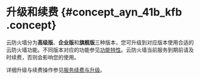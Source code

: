 # 升级和续费 {#concept_ayn_41b_kfb .concept}

云防火墙分为**高级版**、**企业版**和**旗舰版**三种版本，您可升级到对应版本使用合适的云防火墙功能。不同版本对应的功能参见[功能特性](../../../../cn.zh-CN/产品简介/功能特性.md#)。云防火墙当前服务到期前请及时续费，否则会影响您的使用。

详细升级与续费操作参见[服务续费与升级](../../../../cn.zh-CN/产品定价/服务续费与升级.md#)。

